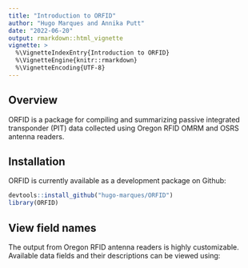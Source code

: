```yaml
---
title: "Introduction to ORFID"
author: "Hugo Marques and Annika Putt"
date: "2022-06-20"
output: rmarkdown::html_vignette
vignette: >
  %\VignetteIndexEntry{Introduction to ORFID}
  %\VignetteEngine{knitr::rmarkdown}
  %\VignetteEncoding{UTF-8}
---
```





## Overview

ORFID is a package for compiling and summarizing passive integrated transponder (PIT) data collected using Oregon RFID OMRM and OSRS antenna readers. 


## Installation

ORFID is currently available as a development package on Github:


```r
devtools::install_github("hugo-marques/ORFID")
library(ORFID)
```


## View field names

The output from Oregon RFID antenna readers is highly customizable. Available data fields and their descriptions can be viewed using:























